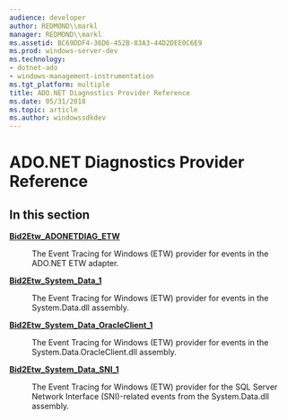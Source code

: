 ```yaml
---
audience: developer
author: REDMOND\\markl
manager: REDMOND\\markl
ms.assetid: BC69DDF4-36D6-452B-83A3-44D2DEE0C6E9
ms.prod: windows-server-dev
ms.technology:
- dotnet-ado
- windows-management-instrumentation
ms.tgt_platform: multiple
title: ADO.NET Diagnostics Provider Reference
ms.date: 05/31/2018
ms.topic: article
ms.author: windowssdkdev
---
```


# ADO.NET Diagnostics Provider Reference

## In this section

<dl> <dt>

[**Bid2Etw\_ADONETDIAG\_ETW**](https://msdn.microsoft.com/library/dn781379)
</dt> <dd>

The Event Tracing for Windows (ETW) provider for events in the ADO.NET ETW adapter.

</dd> <dt>

[**Bid2Etw\_System\_Data\_1**](https://msdn.microsoft.com/library/dn781383)
</dt> <dd>

The Event Tracing for Windows (ETW) provider for events in the System.Data.dll assembly.

</dd> <dt>

[**Bid2Etw\_System\_Data\_OracleClient\_1**](https://msdn.microsoft.com/library/dn781387)
</dt> <dd>

The Event Tracing for Windows (ETW) provider for events in the System.Data.OracleClient.dll assembly.

</dd> <dt>

[**Bid2Etw\_System\_Data\_SNI\_1**](https://msdn.microsoft.com/library/dn781391)
</dt> <dd>

The Event Tracing for Windows (ETW) provider for the SQL Server Network Interface (SNI)-related events from the System.Data.dll assembly.

</dd> </dl>

 

 



